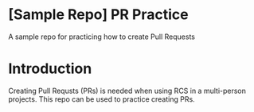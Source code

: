 # [Sample Repo] PR Practice
A sample repo for practicing how to create Pull Requests
# Introduction 
Creating Pull Requsts (PRs) is needed when using RCS in a multi-person projects.
This repo can be used to practice creating PRs.

